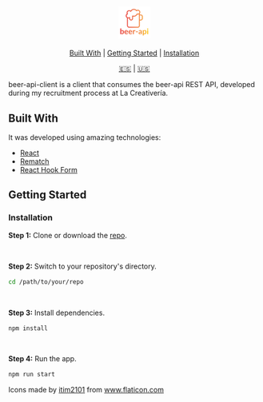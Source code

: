 <h4 align="center">
  <img src="public/logo192.png" alt="beer-api" height="64" />
</h4>

<div align="center">

[Built With](#built-with) | [Getting Started](#getting-started) | [Installation](#installation)

[:es:][readme-es] | [:us:][readme-en]

</div>
beer-api-client is a client that consumes the beer-api REST API, developed during my recruitment process at La Creativería.

## Built With

It was developed using amazing technologies:

- [React](https://reactjs.org/)
- [Rematch](https://rematch.github.io/rematch/#/)
- [React Hook Form](https://react-hook-form.com/)

## Getting Started

### Installation

**Step 1:** Clone or download the [repo](https://github.com/bryandms/beer-api-client).

<br />

**Step 2:** Switch to your repository's directory.

```bash
cd /path/to/your/repo
```

<br />

**Step 3:** Install dependencies.

```bash
npm install
```

<br />

**Step 4:** Run the app.

```bash
npm run start
```

Icons made by <a href="https://www.flaticon.com/free-icon/beer_961465" title="itim2101">itim2101</a> from <a href="https://www.flaticon.com/" title="Flaticon"> www.flaticon.com</a>

[readme-es]: https://github.com/bryandms/beer-api-client/blob/master/README-ES.md
[readme-en]: https://github.com/bryandms/beer-api-client/blob/master/README.md
